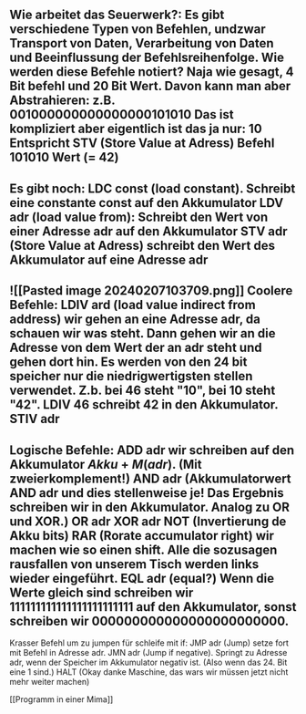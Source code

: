 

Wie arbeitet das Seuerwerk?:
Es gibt verschiedene Typen von Befehlen, undzwar Transport von Daten, Verarbeitung von Daten und Beeinflussung der Befehlsreihenfolge.
Wie werden diese Befehle notiert?
Naja wie gesagt, 4 Bit befehl und 20 Bit Wert. Davon kann man aber Abstrahieren:
z.B. 001000000000000000101010
Das ist kompliziert aber eigentlich ist das ja nur:
10 Entspricht STV (Store Value at Adress) Befehl
101010 Wert (= 42)
-
Es gibt noch:
LDC const (load constant). Schreibt eine constante const auf den Akkumulator
LDV adr (load value from): Schreibt den Wert von einer Adresse adr auf den Akkumulator
STV adr (Store Value at Adress) schreibt den Wert des Akkumulator auf eine Adresse adr
-
![[Pasted image 20240207103709.png]]
Coolere Befehle:
LDIV ard (load value indirect from address) wir gehen an eine Adresse adr, da schauen wir was steht. Dann gehen wir an die Adresse von dem Wert der an adr steht und gehen dort hin. Es werden von den 24 bit speicher nur die niedrigwertigsten stellen verwendet.
Z.b. bei 46 steht "10", bei 10 steht "42". LDIV 46 schreibt 42 in den Akkumulator.
STIV adr
-
Logische Befehle:
ADD adr wir schreiben auf den Akkumulator $Akku + M(adr)$. (Mit zweierkomplement!)
AND adr (Akkumulatorwert AND adr und dies stellenweise je! Das Ergebnis schreiben wir in den Akkumulator. Analog zu OR und XOR.)
OR adr
XOR adr
NOT (Invertierung de Akku bits)
RAR (Rorate accumulator right) wir machen wie so einen shift. Alle die sozusagen rausfallen von unserem Tisch werden links wieder eingeführt.
EQL adr (equal?) Wenn die Werte gleich sind schreiben wir 111111111111111111111111 auf den Akkumulator, sonst schreiben wir 000000000000000000000000.
-
Krasser Befehl um zu jumpen für schleife mit if:
JMP adr (Jump) setze fort mit Befehl in Adresse adr.
JMN adr (Jump if negative). Springt zu Adresse adr, wenn der Speicher im Akkumulator negativ ist. (Also wenn das 24. Bit eine 1 sind.)
HALT (Okay danke Maschine, das wars wir müssen jetzt nicht mehr weiter machen)

[[Programm in einer Mima]]